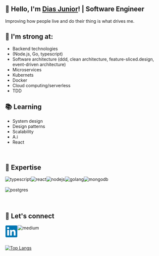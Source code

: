 ## 👋 Hello, I'm [Dias Junior](https://twitter.com/diasjuniorr)! | Software Engineer 
Improving how people live and do their thing is what drives me.

## 💪 I'm strong at:
- Backend technologies
- (Node.js, Go, typescript) 
- Software architecture (ddd, clean architecture, feature-sliced.design, event-driven architecture)
- Microservices
- Kubernets
- Docker
- Cloud computing/serverless
- TDD 

## 📚 Learning
- System design 
- Design patterns
- Scalability
- A.i
- React

<br>

## 🧠 Expertise
<img align="left" alt="typescript" src="https://img.shields.io/badge/TypeScript-007ACC?style=for-the-badge&logo=typescript&logoColor=white" />
<img align="left" alt="react" src="https://img.shields.io/badge/react%20-%2320232a.svg?&style=for-the-badge&logo=react&logoColor=%2361DAFB" />
<img align="left" alt="nodejs" src="https://img.shields.io/badge/node.js%20-%2343853D.svg?&style=for-the-badge&logo=node.js&logoColor=white" />
<img align="left" alt="golang" src="https://img.shields.io/badge/Go-00ADD8?style=for-the-badge&logo=go&logoColor=white" />
<img align="left" alt="mongodb" src="https://img.shields.io/badge/MongoDB-4EA94B?style=for-the-badge&logo=mongodb&logoColor=white" />
<br>
<br>

<img align="left" alt="postgres" src="https://img.shields.io/badge/postgres-%23316192.svg?&style=for-the-badge&logo=postgresql&logoColor=white" />
<br>
<br>
<br>

## 🤝 Let's connect
[<img align="left" alt="linked-in" src="https://raw.githubusercontent.com/devicons/devicon/master/icons/linkedin/linkedin-original.svg" width="40"/>](https://www.linkedin.com/in/diasjuniorr/)
[<img align="left" alt="medium" src="https://logowik.com/content/uploads/images/medium4864.jpg" width="90"/>](https://diasjunior.medium.com/)
<br>
<br>
<br>

[![Top Langs](https://github-readme-stats.vercel.app/api/top-langs/?username=diasjuniorr&layout=compact)](https://github.com/anuraghazra/github-readme-stats)



